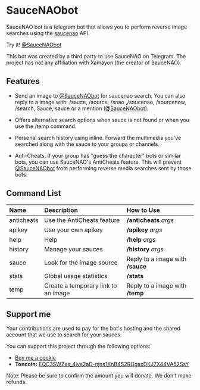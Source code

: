 # SauceNAObot

SauceNAO bot is a telegram bot that allows you to perform reverse image searches using the [saucenao](https://saucenao.com/) API.

Try it! [@SauceNAObot](https://t.me/SauceNAObot)

This bot was created by a third party to use SauceNAO on Telegram. The project has not any affiliation with Xamayon (the creator of SauceNAO).

## Features

- Send an image to [@SauceNAObot](https://t.me/SauceNAObot) for saucenao search. You can also reply to a image with: /sauce, /source, /snao ,/saucenao, /sourcenow, /search, Sauce, sauce or a mention \([@SauceNAObot](https://t.me/SauceNAObot)\).

- Offers alternative search options when sauce is not found or when you use the /temp command.

- Personal search history using inline. Forward the multimedia you've searched along with the sauce to your groups or channels.

- Anti-Cheats. If your group has "guess the character" bots or similar bots, you can use SauceNAO's AntiCheats feature. This will prevent [@SauceNAObot](https://t.me/SauceNAObot) from performing reverse media searches sent by those bots.

## Command List

| Name       | Description                         | How to Use                       |
| :--------- | :---------------------------------- | :------------------------------- |
| anticheats | Use the AntiCheats feature          | **/anticheats** _args_           |
| apikey     | Use your own apikey                 | **/apikey** _args_               |
| help       | Help                                | **/help** _args_                 |
| history    | Manage your sauces                  | **/history** _args_              |
| sauce      | Look for the image source           | Reply to a image with **/sauce** |
| stats      | Global usage statistics             | **/stats**                       |
| temp       | Create a temporary link to an image | Reply to a image with **/temp**  |

## Support me

Your contributions are used to pay for the bot's hosting and the shared account that we use to search for your sauces.

You can support this project through the following options:

- [Buy me a cookie](https://www.buymeacoffee.com/eptagone)
- **Toncoin:** [EQC3SWZxs_4ive2aD-njns1KnB4S2RUgaxDKJ7X44VA52SsY](ton://transfer/EQC3SWZxs_4ive2aD-njns1KnB4S2RUgaxDKJ7X44VA52SsY)

Note: Please be sure to confirm the amount you will donate. We don't make refunds.
